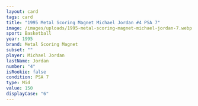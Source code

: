 ```yaml
---
layout: card
tags: card
title: "1995 Metal Scoring Magnet Michael Jordan #4 PSA 7"
image: /images/uploads/1995-metal-scoring-magnet-michael-jordan-7.webp
sport: Basketball
year: 1995
brand: Metal Scoring Magnet
subset: ""
player: Michael Jordan
lastName: Jordan
number: "4"
isRookie: false
condition: PSA 7
type: Mid
value: 150
displayCase: "6"
---
```

